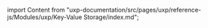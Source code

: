 
import Content from "uxp-documentation/src/pages/uxp/reference-js/Modules/uxp/Key-Value Storage/index.md";

<Content query="product=xd"/>
